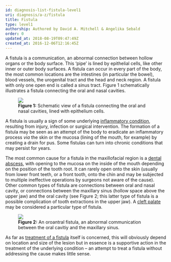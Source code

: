```yaml
---
id: diagnosis-list-fistula-level1
uri: diagnosis/a-z/fistula
title: Fistula
type: level1
authorship: Authored by David A. Mitchell & Angelika Sebald
order: 0
updated_at: 2018-08-19T09:47:49Z
created_at: 2016-12-06T12:16:45Z
---
```


<p>A fistula is a communication, an abnormal connection between
    hollow organs or the body surface. This ‘pipe’ is lined by
    epithelial cells, like other inner or outer body surfaces.
    A fistula can occur in every part of the body, the most common
    locations are the intestines (in particular the bowel), blood
    vessels, the urogenital tract and the head and neck region.
    A fistula with only one open end is called a sinus tract.
    Figure 1 schematically illustrates a fistula connecting the
    oral and nasal cavities.</p>
<figure><img src="/diagnosis-list-fistula-level1-figure1.png">
    <figcaption><strong>Figure 1:</strong> Schematic view of a fistula connecting
        the oral and nasal cavities, lined with epithelium cells.</figcaption>
</figure>
<p>A fistula is usually a sign of some underlying <a href="/treatment/other/medication/inflammation">inflammatory condition</a>,
    resulting from injury, infection or surgical intervention.
    The formation of a fistula may be seen as an attempt of the
    body to eradicate an inflammatory process <i>via</i> the
    skin or the mucosa (lining of the mouth, for example) by
    creating a drain for pus. Some fistulas can turn into chronic
    conditions that may persist for years.</p>
<p>The most common cause for a fistula in the maxillofacial region
    is a <a href="/diagnosis/a-z/abscess">dental abscess</a>,
    with opening to the mucosa on the inside of the mouth depending
    on the position of the tooth root. It can rarely open onto
    the skin (usually from lower front teeth, or a front tooth,
    onto the chin and may be subjected to multiple ineffective
    operations by surgeons not aware of the cause). Other common
    types of fistula are connections between oral and nasal cavity,
    or connections between the maxillary sinus (hollow space
    above the upper jaw) and the oral cavity (see Figure 2; this
    latter type of fistula is a possible complication of tooth
    extractions in the upper jaw). A <a href="/diagnosis/a-z/cleft-lip-palate">cleft palate</a>    may be considered a particular type of fistula.</p>
<figure><img src="/diagnosis-list-fistula-level1-figure2.jpg">
    <figcaption><strong>Figure 2:</strong> An oroantral fistula, an abnormal
        communication between the oral cavitiy and the maxillary
        sinus.</figcaption>
</figure>
<p>As far as <a href="/treatment/surgery/fistula">treatment of a fistula</a>    itself is concerned, this will obviously depend on location
    and size of the lesion but in essence is a supportive action
    in the treatment of the underlying condition – an attempt
    to treat a fistula without addressing the cause makes little
    sense.</p>
